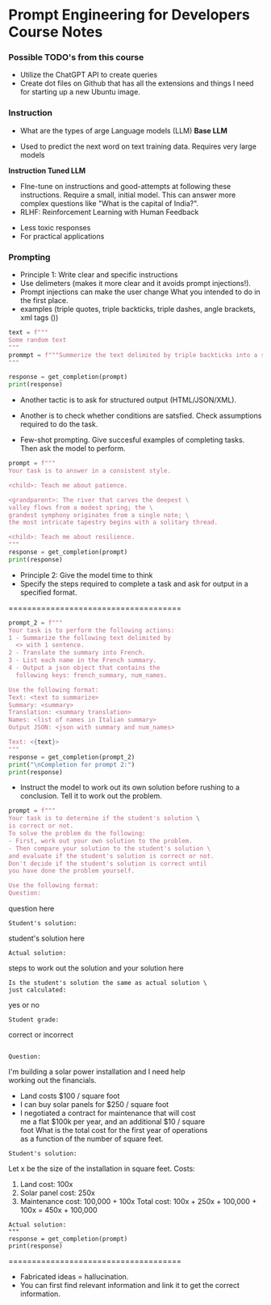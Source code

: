 # Prompt Engineering for Developers Course Notes

### Possible TODO's from this course
- Utilize the ChatGPT API to create queries
- Create dot files on Github that has all the extensions and things I need for starting up a new Ubuntu image.


### Instruction
- What are the types of arge Language models (LLM)
**Base LLM**
* Used to predict the next word on text training data. Requires very large models


**Instruction Tuned LLM**
* FIne-tune on instructions and good-attempts at following these instructions. Require a small, initial model. This can answer more complex questions like "What is the capital of India?".
* RLHF: Reinforcement Learning with Human Feedback
- Less toxic responses
- For practical applications


### Prompting
- Principle 1: Write clear and specific instructions
- Use delimeters (makes it more clear and it avoids prompt injections!).
- Prompt injections can make the user change What you intended to do in the first place.
- examples (triple quotes, triple backticks, triple dashes, angle brackets, xml tags (<tag></tag>))
```python
text = f"""
Some random text
"""
prommpt = f"""Summerize the text delimited by triple backticks into a single sentence. ```{text}```
"""

response = get_completion(prompt)
print(response)
```

- Another tactic is to ask for structured output (HTML/JSON/XML).

- Another is to check whether conditions are satsfied. Check assumptions required to do the task.
- Few-shot prompting. Give succesful examples of completing tasks. Then ask the model to perform.
```python
prompt = f"""
Your task is to answer in a consistent style.

<child>: Teach me about patience.

<grandparent>: The river that carves the deepest \ 
valley flows from a modest spring; the \ 
grandest symphony originates from a single note; \ 
the most intricate tapestry begins with a solitary thread.

<child>: Teach me about resilience.
"""
response = get_completion(prompt)
print(response)
```


- Principle 2: Give the model time to think
- Specify the steps required to complete a task and ask for output in a specified format.

=====================================
```python
prompt_2 = f"""
Your task is to perform the following actions: 
1 - Summarize the following text delimited by 
  <> with 1 sentence.
2 - Translate the summary into French.
3 - List each name in the French summary.
4 - Output a json object that contains the 
  following keys: french_summary, num_names.

Use the following format:
Text: <text to summarize>
Summary: <summary>
Translation: <summary translation>
Names: <list of names in Italian summary>
Output JSON: <json with summary and num_names>

Text: <{text}>
"""
response = get_completion(prompt_2)
print("\nCompletion for prompt 2:")
print(response)
```

- Instruct the model to work out its own solution before rushing to a conclusion. Tell it to work out the problem.
```python
prompt = f"""
Your task is to determine if the student's solution \
is correct or not.
To solve the problem do the following:
- First, work out your own solution to the problem. 
- Then compare your solution to the student's solution \ 
and evaluate if the student's solution is correct or not. 
Don't decide if the student's solution is correct until 
you have done the problem yourself.

Use the following format:
Question:
```
question here
```
Student's solution:
```
student's solution here
```
Actual solution:
```
steps to work out the solution and your solution here
```
Is the student's solution the same as actual solution \
just calculated:
```
yes or no
```
Student grade:
```
correct or incorrect
```

Question:
```
I'm building a solar power installation and I need help \
working out the financials. 
- Land costs $100 / square foot
- I can buy solar panels for $250 / square foot
- I negotiated a contract for maintenance that will cost \
me a flat $100k per year, and an additional $10 / square \
foot
What is the total cost for the first year of operations \
as a function of the number of square feet.
``` 
Student's solution:
```
Let x be the size of the installation in square feet.
Costs:
1. Land cost: 100x
2. Solar panel cost: 250x
3. Maintenance cost: 100,000 + 100x
Total cost: 100x + 250x + 100,000 + 100x = 450x + 100,000
```
Actual solution:
"""
response = get_completion(prompt)
print(response)
```
=====================================


- Fabricated ideas = hallucination.
- You can first find relevant information and link it to get the correct information.